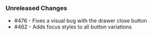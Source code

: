### Unreleased Changes

<!--
Example: - #123 - Adds new Button component prop `active`
Example: - #456 - Deprecates Tab prop `tabs`
-->

- #476 - Fixes a visual bug with the drawer close button
- #462 - Adds focus styles to all button variations
